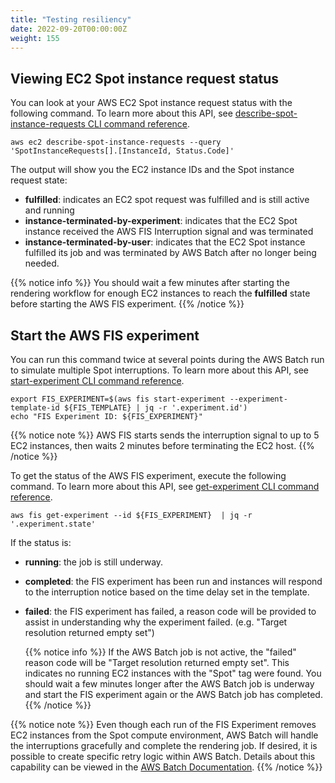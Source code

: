 ```yaml
---
title: "Testing resiliency"
date: 2022-09-20T00:00:00Z
weight: 155
---
```


## Viewing EC2 Spot instance request status

You can look at your AWS EC2 Spot instance request status with the following command. To learn more about this API, see [describe-spot-instance-requests CLI command reference](https://docs.aws.amazon.com/cli/latest/reference/ec2/describe-spot-instance-requests.html).

```
aws ec2 describe-spot-instance-requests --query 'SpotInstanceRequests[].[InstanceId, Status.Code]'
```

The output will show you the EC2 instance IDs and the Spot instance request state:
  - **fulfilled**: indicates an EC2 spot request was fulfilled and is still active and running
  - **instance-terminated-by-experiment**: indicates that the EC2 Spot instance received the AWS FIS Interruption signal and was terminated
  - **instance-terminated-by-user**: indicates that the EC2 Spot instance fulfilled its job and was terminated by AWS Batch after no longer being needed.

{{% notice info %}}
You should wait a few minutes after starting the rendering workflow for enough EC2 instances to reach the **fulfilled** state before starting the AWS FIS experiment.
{{% /notice %}}

## Start the AWS FIS experiment

You can run this command twice at several points during the AWS Batch run to simulate multiple Spot interruptions. To learn more about this API, see [start-experiment CLI command reference](https://docs.aws.amazon.com/cli/latest/reference/fis/start-experiment.html).

```
export FIS_EXPERIMENT=$(aws fis start-experiment --experiment-template-id ${FIS_TEMPLATE} | jq -r '.experiment.id')
echo "FIS Experiment ID: ${FIS_EXPERIMENT}"
```

{{% notice note %}}
AWS FIS starts sends the interruption signal to up to 5 EC2 instances, then waits 2 minutes before terminating the EC2 host.
{{% /notice %}}

To get the status of the AWS FIS experiment, execute the following command. To learn more about this API, see [get-experiment CLI command reference](https://docs.aws.amazon.com/cli/latest/reference/fis/get-experiment.html).

```
aws fis get-experiment --id ${FIS_EXPERIMENT}  | jq -r '.experiment.state'
```

If the status is:
- **running**: the job is still underway.
- **completed**: the FIS experiment has been run and instances will respond to the interruption notice based on the time delay set in the template.
- **failed**: the FIS experiment has failed, a reason code will be provided to assist in understanding why the experiment failed. (e.g. "Target resolution returned empty set")

  {{% notice info %}}
  If the AWS Batch job is not active, the "failed" reason code will be "Target resolution returned empty set". This indicates no running EC2 instances with the "Spot" tag were found. You should wait a few minutes longer after the AWS Batch job is underway and start the FIS experiment again or the AWS Batch job has completed.
  {{% /notice %}}

{{% notice note %}}
Even though each run of the FIS Experiment removes EC2 instances from the Spot compute environment, AWS Batch will handle the interruptions gracefully and complete the rendering job. If desired, it is possible to create specific retry logic within AWS Batch. Details about this capability can be viewed in the [AWS Batch Documentation](https://docs.aws.amazon.com/batch/latest/userguide/job_retries.html).
{{% /notice %}}